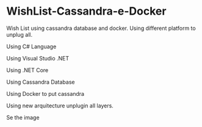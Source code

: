 # WishList-Cassandra-e-Docker
Wish List using cassandra database and docker. Using different platform to unplug all. 

Using C# Language

Using Visual Studio .NET

Using .NET Core

Using Cassandra Database

Using Docker to put cassandra

Using new arquitecture unplugin all layers.

Se the image
